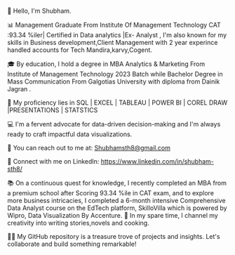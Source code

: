 👋 Hello, I'm Shubham.

📊 Management Graduate From Institute Of Management Technology CAT :93.34 %iler| Certified in Data analytics |Ex- Analyst , I'm also known for my skills in Business development,Client Management with 2 year experince handled accounts for Tech Mandira,karvy,Cogent.

🎓 By education, I hold a degree in MBA Analytics & Marketing From Institute of Management Technology  2023 Batch
                  while Bachelor Degree in Mass Communication From Galgotias University with diploma from Dainik Jagran .


💼 My proficiency lies in SQL | EXCEL | TABLEAU | POWER BI | COREL DRAW |PRESENTATIONS | STATSTICS

💻 I'm a fervent advocate for data-driven decision-making and I'm always ready to craft impactful data visualizations.

📧 You can reach out to me at: Shubhamsth8@gmail.com 

🔗 Connect with me on LinkedIn: https://www.linkedin.com/in/shubham-sth8/

📚 On a continuous quest for knowledge, I recently completed an MBA from a premium school after Scoring 93.34 %ile in CAT exam, and to explore more business intricacies, I completed a 6-month intensive Comprehensive Data Analyst course on the EdTech platform, SkilloVilla which is powered by Wipro, Data Visualization By Accenture.
📖 In my spare time, I channel my creativity into writing stories,novels and cooking.

👨‍💻 My GitHub repository is a treasure trove of projects and insights. Let's collaborate and build something remarkable!
